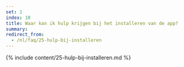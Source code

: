 ```yaml
---
set: 1
index: 10
title: Waar kan ik hulp krijgen bij het installeren van de app?
summary: 
redirect_from: 
  - /nl/faq/25-hulp-bij-installeren
---
```

{% include content/25-hulp-bij-installeren.md %}
